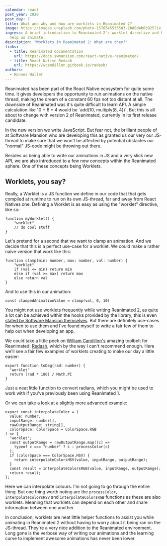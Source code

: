 ```yaml
---
calendar: react
post_year: 2020
post_day: 7
title: What and why and how are worklets in Reanimated 2?
image: https://images.unsplash.com/photo-1576545535503-2b80d4b6d925?ixid=MXwxMjA3fDB8MHxwaG90by1wYWdlfHx8fGVufDB8fHw%3D&ixlib=rb-1.2.1&auto=format&fit=crop&w=1950&q=80
ingress: A brief introduction to Reanimated 2's worklet directive and how it can
  help us animate.
description: "Worklets in Reanimated 2: What are they?"
links:
  - title: Reanimated documentation
    url: https://docs.swmansion.com/react-native-reanimated/
  - title: React Native Redash
    url: https://wcandillon.gitbook.io/redash/
authors:
  - Hannes Waller
---
```

Reanimated has been part of the React Native ecosystem for quite some time. It gives developers the opportunity to run animations on the native thread, making the dream of a constant 60 fps not too distant at all. The downside of Reanimated was it's quite difficult to learn API. A simple calculation like 10 + 8 * 4 would be \`add(10, multiply(8, 4))\`. But this is all about to change with version 2 of Reanimated, currently in its first release candidate.

In the new version we write JavaScript. But fear not, the brilliant people of at Software Mansion who are developing this as granted us our very our JS-thread to make sure that we won't be affected by potential obstacles our "normal" JS-code might be throwing out there. 

Besides us being able to write our animations in JS and a very slick new API, we are also introduced to a few new concepts within the Reanimated sphere. One of these concepts being Worklets.

## Worklets, you say?

Really, a Worklet is a JS function we define in our code that that gets compiled at runtime to run on its own JS-thread, far and away from React Natives one. Defining a Worklet is as easy as using the "worklet" directive, like so:

```
function myWorklet() {
    "worklet"
    // do cool stuff
}
```

Let's pretend for a second that we want to clamp an animation. And we decide that this is a perfect use-case for a worklet. We could make a rather naïve version that work like this:

```
function clamp(min: number, max: number, val: number) {
    "worklet"
    if (val <= min) return min
    else if (val >= max) return max
    else return val
}
```

And to use this in our animation:

```
const clampedAnimationValue = clamp(val, 0, 10)
```

You might not use worklets frequently while writing Reanimated 2, as quite a lot can be achieved within the hooks provided by the library, this is even [stated by Software Mansion themselves](https://docs.swmansion.com/react-native-reanimated/docs/worklets#using-hooks). But there are definitely use-cases for when to use them and I've found myself to write a fair few of them to help out when developing an app.

We could take a little peek on [William Candillon's](https://twitter.com/wcandillon) amazing toolbelt for Reanimated: [Redash](https://github.com/wcandillon/react-native-redash), which by the way I can't recommend enough. Here we'll see a fair few examples of worklets creating to make our day a little easier:

```
export function toDeg(rad: number) {
  "worklet"
  return (rad * 180) / Math.PI
}
```

Just a neat little function to convert radians, which you might be used to work with if you've previously been using Reanimated 1.

Or we can take a look at a slightly more advanced example:

```
export const interpolateColor = (
  value: number,
  inputRange: number[],
  rawOutputRange: string[],
  colorSpace: ColorSpace = ColorSpace.RGB
) => {
  "worklet";
  const outputRange = rawOutputRange.map((c) =>
    typeof c === "number" ? c : processColor(c)
  );
  if (colorSpace === ColorSpace.HSV) {
    return interpolateColorsHSV(value, inputRange, outputRange);
  }
  const result = interpolateColorsRGB(value, inputRange, outputRange);
  return result;
};
```

Here we can interpolate colours.  I'm not going to go through the entire thing. But one thing worth noting are the  `processColor`, `interpolateColorsHSV` and `interpolateColorsRGB` functions as these are also worklets. Meaning that worklets can depend on each other and share information between one another.

In conclusion, worklets are neat little helper functions to assist you while animating in Reanimated 2 without having to worry about it being ran on the JS-thread. They're a very nice addition to  the Reanimated environment. Long gone is the verbose way of writing our animations and the learning curve to implement awesome animations has never been lower.